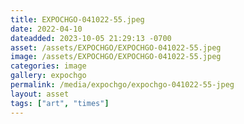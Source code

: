 ```yaml
---
title: EXPOCHGO-041022-55.jpeg
date: 2022-04-10
dateadded: 2023-10-05 21:29:13 -0700
asset: /assets/EXPOCHGO/EXPOCHGO-041022-55.jpeg
image: /assets/EXPOCHGO/EXPOCHGO-041022-55.jpeg
categories: image
gallery: expochgo
permalink: /media/expochgo/expochgo-041022-55-jpeg
layout: asset
tags: ["art", "times"]
--- 
```

